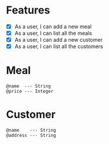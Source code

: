 # Features
- [x] As a user, I can add a new meal
- [x] As a user, I can list all the meals
- [x] As a user, I can add a new customer
- [x] As a user, I can list all the customers

# Meal
```
@name  --- String
@price --- Integer
```

# Customer
```
@name    --- String
@address --- String
```
